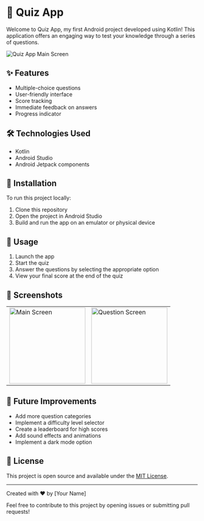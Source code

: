 # 🧠 Quiz App

Welcome to Quiz App, my first Android project developed using Kotlin! This application offers an engaging way to test your knowledge through a series of questions.

![Quiz App Main Screen](https://github.com/user-attachments/assets/5500b847-4b22-44b6-b34a-28e03bc1eba7)

## ✨ Features

- Multiple-choice questions
- User-friendly interface
- Score tracking
- Immediate feedback on answers
- Progress indicator

## 🛠 Technologies Used

- Kotlin
- Android Studio
- Android Jetpack components

## 📲 Installation

To run this project locally:

1. Clone this repository
2. Open the project in Android Studio
3. Build and run the app on an emulator or physical device

## 🚀 Usage

1. Launch the app
2. Start the quiz
3. Answer the questions by selecting the appropriate option
4. View your final score at the end of the quiz

## 📸 Screenshots

<table>
  <tr>
    <td><img src="https://github.com/user-attachments/assets/5500b847-4b22-44b6-b34a-28e03bc1eba7" alt="Main Screen" width="200"/></td>
    <td><img src="https://github.com/user-attachments/assets/fe1503bf-f601-4c42-a3db-7d7ebcab5001" alt="Question Screen" width="200"/></td>
  </tr>
</table>

## 🔮 Future Improvements

- Add more question categories
- Implement a difficulty level selector
- Create a leaderboard for high scores
- Add sound effects and animations
- Implement a dark mode option

## 📄 License

This project is open source and available under the [MIT License](LICENSE).

---

Created with ❤️ by [Your Name]

Feel free to contribute to this project by opening issues or submitting pull requests!
